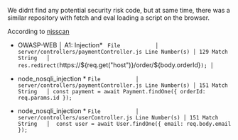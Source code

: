 We didnt find any potential security risk code, but at same time, there was a similar repository with fetch and eval loading a script on the browser.


According to [njsscan](https://github.com/ajinabraham/njsscan)

* OWASP-WEB   │ A1: Injection*
`
File           │ server/controllers/paymentController.js
Line Number(s) │ 129
Match String   │ res.redirect(`https://${req.get("host")}/order/${body.orderId}`); │
`


* node_nosqli_injection *
`
File           │ server/controllers/paymentController.js
Line Number(s) │ 151
Match String   │ const payment = await Payment.findOne({ orderId: req.params.id });
`


* node_nosqli_injection *
`
File           │ server/controllers/userController.js
Line Number(s) │ 151
Match String   │  const user = await User.findOne({ email: req.body.email });
`
